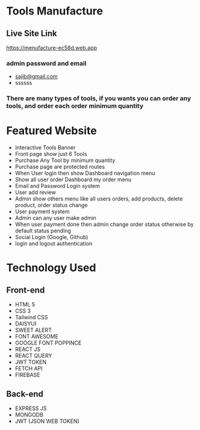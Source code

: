 # Tools Manufacture
## Live Site Link

https://menufacture-ec58d.web.app
### admin password and email
- sajib@gmail.com
- ssssss
### There are many types of tools, if you wants you can order any tools, and order each order minimum quantity


# Featured Website
- Interactive Tools Banner 
- Front page show just 6 Tools
- Purchase Any Tool by minimum quantity
- Purchase page are protected routes
- When User login then show Dashboard navigation menu
- Show all user order Dashboard my order menu
- Email and Password Login system
- User add review
- Admin show others menu like all users orders, add products, delete product, order status change
- User payment system
- Admin can any user make admin
- When user payment done then admin change order status otherwise by default status pending
- Social Login (Google, Github)
- login and logout authentication


# Technology Used
## Front-end
- HTML 5
- CSS 3
- Tailwind CSS
- DAISYUI
- SWEET ALERT
- FONT AWESOME
- GOOGLE FONT POPPINCE
- REACT JS
- REACT QUERY
- JWT TOKEN
- FETCH API
- FIREBASE


## Back-end
- EXPRESS JS
- MONGODB
- JWT (JSON WEB TOKEN)

